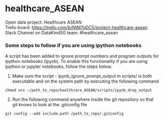 # healthcare_ASEAN
Open data project: Healthcare ASEAN<br />
Trello board: https://trello.com/b/NtM7qDC5/project-healthcare-asean<br />
Slack Channel on DataKindSG team: #healthcare_asean<br />

### Some steps to follow if you are using ipython notebooks
A script has been added to ignore prompt numbers and program outputs for ipython notebooks (ipynb). To enable this functionality if you are using ipython or jupyter notebooks, follow the steps below.
1. Make sure the script - ipynb_ignore_prompt_output in scripts/ is both executable and on the system path by executing the following command
```
chmod u+x ~/path_to_repo/healthcare_ASEAN/scripts/ipynb_drop_output
```
2. Run the following command anywhere inside the git repository so that git knows to look at the .gitconfig file
```
git config --add include.path /path_to_repo/.gitconfig
```
